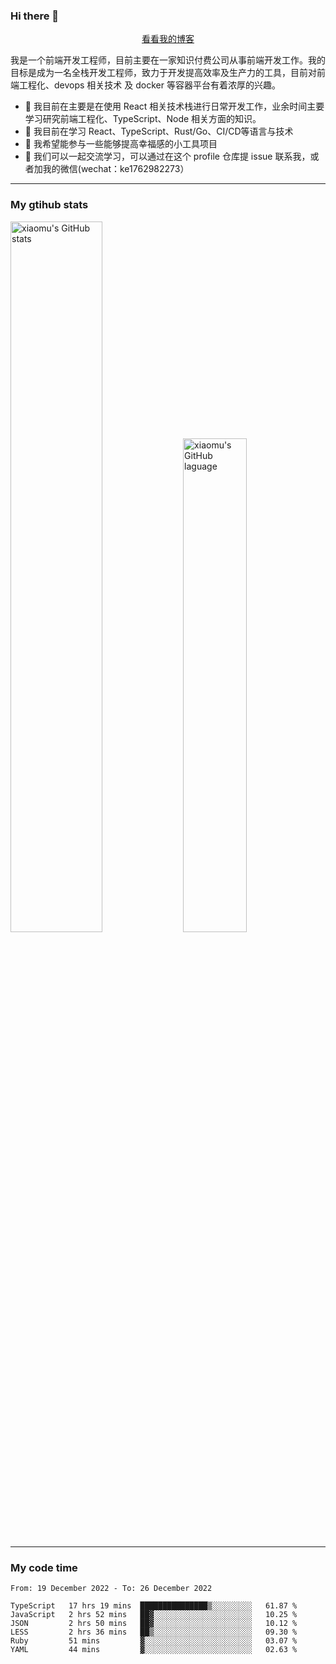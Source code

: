 ### Hi there 👋

<p align="center">
  <a href="https://blog.realjacket.site/">看看我的博客</a>
</p>

我是一个前端开发工程师，目前主要在一家知识付费公司从事前端开发工作。我的目标是成为一名全栈开发工程师，致力于开发提高效率及生产力的工具，目前对前端工程化、devops 相关技术 及 docker 等容器平台有着浓厚的兴趣。

- 🔭 我目前在主要是在使用 React 相关技术栈进行日常开发工作，业余时间主要学习研究前端工程化、TypeScript、Node 相关方面的知识。
- 🌱 我目前在学习 React、TypeScript、Rust/Go、CI/CD等语言与技术
- 👯 我希望能参与一些能够提高幸福感的小工具项目
- 💬 我们可以一起交流学习，可以通过在这个 profile 仓库提 issue 联系我，或者加我的微信(wechat：ke1762982273）

***

### My gtihub stats

<a><img src="https://github-readme-stats.vercel.app/api?username=real-jacket" title="xiaomu's GitHub stats" alt="xiaomu's GitHub stats" style="width:54%;"/></a>
<a><img src="https://github-readme-stats.vercel.app/api/top-langs/?username=real-jacket&layout=compact" title="xiaomu's GitHub laguage" alt="xiaomu's GitHub laguage" style="width:45%;"/><a/>

***

### My code time

<!--START_SECTION:waka-->

```text
From: 19 December 2022 - To: 26 December 2022

TypeScript   17 hrs 19 mins  ███████████████▒░░░░░░░░░   61.87 %
JavaScript   2 hrs 52 mins   ██▓░░░░░░░░░░░░░░░░░░░░░░   10.25 %
JSON         2 hrs 50 mins   ██▓░░░░░░░░░░░░░░░░░░░░░░   10.12 %
LESS         2 hrs 36 mins   ██▒░░░░░░░░░░░░░░░░░░░░░░   09.30 %
Ruby         51 mins         ▓░░░░░░░░░░░░░░░░░░░░░░░░   03.07 %
YAML         44 mins         ▓░░░░░░░░░░░░░░░░░░░░░░░░   02.63 %
```

<!--END_SECTION:waka-->
